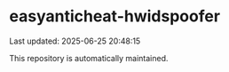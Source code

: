 # easyanticheat-hwidspoofer

Last updated: 2025-06-25 20:48:15

This repository is automatically maintained.
